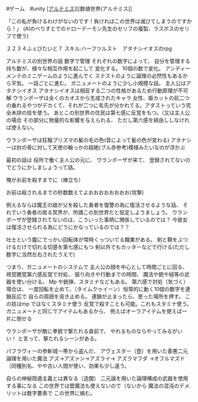 #ゲーム　#unity [[アルテミス]](数値世界)[[数値世界(アルテミス]]

「この私が負けるわけがないのです！負ければこの世界は滅びてしまうのですから！」
(AIのべりすとでのドローデーモン先生のセリフの複製、ラスボスのセリフで使う)

２２３４ふぇびたいと７
スキル:ハーフツルスト　アタナシイオスのrpg

アルテミスの別世界の話
数字で管理
それぞれの数字によって、
自分を管理する持ち数が、様々な相互作用を起こして
変化する。
10個の数で変化。
アンディーメンテのミニゲームのように進んでく
ステストのように論理の必然性もあるから平気。
一話ごとに進む。
ガニュメートのように少し小規模な話。
主人公はアタナシイオス
アタナシイオスは相反する二つの性格があるため行動原理が不可解
ウランポーザは全くのカオスから生成されたキャラ
女性、姫カットの前二つの垂れるやつがデカくて、それが二つに毛先が分かれてる。アダストっていう完全未詳の技を使う。
あとこの別世界の住民は第七感に反覚をもつ。（又は主人公の場合
その部分に物量的な影響を与えられる、
ただし第六感を経由ししなければ使えない。

ウランポーザは狂騒プリズマの髪の毛の色(音によって髪の色が変わる)
アタナシーは肘の骨に対して天使の輪っかの超絶(ブル赤参考)模様みたいなのが浮かぶ


最初の話は
役所で働く主人公の元に、
ウランポーザが来て、
登録されてないのでどうにかしましょうって話。

俺がお前を殺すまでに（棒立ち）

お前は殺されるまでの秒数数えてよおおおおおおおお(攻撃)

例えるならば魔王の娘が父を殺した勇者を復讐の為に復活させるような話、
それでいう勇者の居る冥界が、所謂この別世界だと仮定しようましょう。
ウランポーザが登録されてないのは、こういった事柄に関係しているのでは？
今彼女は復活させられる為にどうにかなっているのでは？？

吐士という腹にでっかい回転体が常時くっついてる職業がある。
剣と鞘をぶつけるだけで切れる切感を第七感にもつ
剣以外でもカッターなどで行ける(ただし数字に当然左右されたうえで)

つまり、ガニュメートのシステムで
主人公の顔を中心として時間ごとに回る、
視覚聴覚第六感反覚で対処、
振り向きや行動までの時間、
魔法や銃や槌等の武器を使い分ける。
Mp や銃弾、スタミナなどもある。
第六感で対処（気づく）場合は、
一度回転を止めて、（タイムクゥイーン）恒常的に動く10個の数字を連鎖反応で
自らの周囲を突き止める。
連鎖が止まったら、思った場所を押す。
この技はmp ではなくスタミナ使う
反覚で殺すことも可能。これもスタミナ使う。
ガニュメートと同じでアイテムもあるから、
例えばオーラアイテムを使えば一片に倒せる

ウランポーザが敵に拳銃で撃たれる直前で、
やれるものならやってみるがいい！
と言って、撃たれるシーンがある。

パフラヴィーの参斬城一帯から盗んだ、
アヴェスター（壺）を用いた善悪二元論理を用いた魔法
アズ→アズァン→アズライ→ アズラマフダ
→オフルマズド（同種別名、やや古い人間が使い、効果も少し違う。

自らの神秘隠遁主義とは異なる（造闇）
二元論を用いた論理構成の武器を使用する事になる
この世界では壁魔法も使えないので（ないから
魔法の混沌のデメリットは数字要素で
この世界に絡む。


